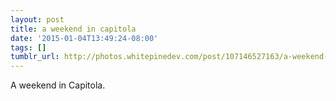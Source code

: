 ```yaml
---
layout: post
title: a weekend in capitola
date: '2015-01-04T13:49:24-08:00'
tags: []
tumblr_url: http://photos.whitepinedev.com/post/107146527163/a-weekend-in-capitola
---
```

A weekend in Capitola.
